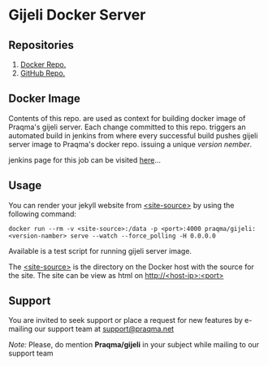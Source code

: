 Gijeli Docker Server
=============
## Repositories

1. [Docker Repo.](https://registry.hub.docker.com/u/praqma/gijeli/)
2. [GitHub Repo.](https://github.com/Praqma/docker-gijeli.git)

## Docker Image

Contents of this repo. are used as context for building docker image of Praqma's gijeli server.
Each change committed to this repo. triggers an automated build in jenkins from where every successful build pushes gijeli server image to Praqma's docker repo. issuing a unique _version nember_.

jenkins page for this job can be visited [here](http://code.praqma.net/ci/view/GiJeLi/job/GiJeLi%20Docker%20Server/)...

## Usage

You can render your jekyll website from [\<site-source>]() by using the following command:

```
docker run --rm -v <site-source>:/data -p <port>:4000 praqma/gijeli:<version-namber> serve --watch --force_polling -H 0.0.0.0

```

Available is a test script for running gijeli server image.

The [\<site-source>]() is the directory on the Docker host with the source for the site. The site can be view as html on [http://\<host-ip>:\<port>]()

## Support 

You are invited to seek support or place a request for new features by e-mailing our support team at [support@praqma.net]()

_Note:_ Please, do mention **Praqma/gijeli** in your subject while mailing to our support team

